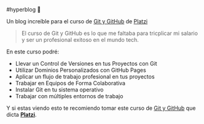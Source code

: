 #hyperblog 💚

Un  blog increíble para el curso de [Git y GitHub](https://platzi.com/cursos/git-github/ "Git y GitHub") de [Platzi](https://platzi.com/ "Platzi")
> El curso de Git y GitHub es lo que me faltaba para tricplicar mi salario y ser un profesional exitoso en el mundo  tech.

En este curso podré:
* Llevar un Control de Versiones en tus Proyectos con Git
* Utilizar Dominios Personalizados con GitHub Pages
* Aplicar un flujo de trabajo profesional en tus proyectos
* Trabajar en Equipos de Forma Colaborativa
* Instalar Git en tu sistema operativo
* Trabajar con múltiples entornos de trabajo

Y si estas viendo esto te recomiendo tomar este curso de [Git y GitHub](https://platzi.com/cursos/git-github/ "Git y GitHub") que dicta [**Platzi**](https://platzi.com/ "Platzi").
